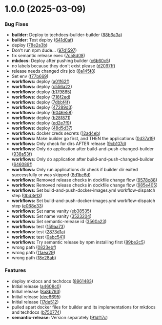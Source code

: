 # 1.0.0 (2025-03-09)


### Bug Fixes

* **builder:** Deploy to techdocs-builder-builder ([88b6a3a](https://github.com/webgrip/techdocs-builder/commit/88b6a3a0892fc0e66c10c064cb04ed306b5030b8))
* **builder:** Test deploy ([641d0af](https://github.com/webgrip/techdocs-builder/commit/641d0af6f3c9fbdaddd4e3b02974e369210b1d4a))
* deploy ([78e2a3b](https://github.com/webgrip/techdocs-builder/commit/78e2a3b5ecbb551b83c8e49b2136562fdd5eac5c))
* Don't run npm dude... ([97d1597](https://github.com/webgrip/techdocs-builder/commit/97d15972d9a3ea8281e2653649299d32a32d6119))
* fix semantic release exec ([7c58d08](https://github.com/webgrip/techdocs-builder/commit/7c58d084096904d9e0a3fbd4f9b67a757a6343f7))
* **mkdocs:** Deploy after pushing builder ([c6b60c5](https://github.com/webgrip/techdocs-builder/commit/c6b60c59b562149c568c3bb52b75afe6708ce898))
* no labels because they don't exist please ([d2097ff](https://github.com/webgrip/techdocs-builder/commit/d2097ff4ae782d6ffe24d27713ac557f6d19d729))
* release needs changed dirs job ([8a145f8](https://github.com/webgrip/techdocs-builder/commit/8a145f8ba0d7637df7e3a6e5a15e413cd6319853))
* Set env ([f77b669](https://github.com/webgrip/techdocs-builder/commit/f77b6691d8f1dc96937db6111a350769bde4676c))
* **workflows:** deploy ([a01f62f](https://github.com/webgrip/techdocs-builder/commit/a01f62f2e33ab3df5bbdd641d479b8356239004f))
* **workflows:** deploy ([c556a22](https://github.com/webgrip/techdocs-builder/commit/c556a221ffd065e0cdda8519d7a8ebfcd1d357bc))
* **workflows:** deploy ([b179865](https://github.com/webgrip/techdocs-builder/commit/b179865e989cbaab8ba5969548ff6ee2fe52a276))
* **workflows:** deploy ([716f2ed](https://github.com/webgrip/techdocs-builder/commit/716f2ed162a7b0d804ee81522f790d52a2ca71d6))
* **workflows:** deploy ([7dbbf4f](https://github.com/webgrip/techdocs-builder/commit/7dbbf4f42d48e76ac69811f0c640631b4517a2d9))
* **workflows:** deploy ([47289d3](https://github.com/webgrip/techdocs-builder/commit/47289d3f79a63c9542198f28322c4cc7611fc609))
* **workflows:** deploy ([6046e58](https://github.com/webgrip/techdocs-builder/commit/6046e581d535c0cd42be62b6ec3b6d1fbe2e8afb))
* **workflows:** deploy ([b28f871](https://github.com/webgrip/techdocs-builder/commit/b28f871cab911aa6ea2970a83a0398b378d5d623))
* **workflows:** deploy ([ed2e7f9](https://github.com/webgrip/techdocs-builder/commit/ed2e7f993674f16b84535ad2830a3dd8431b49f8))
* **workflows:** deploy ([48d5d37](https://github.com/webgrip/techdocs-builder/commit/48d5d37099815e3eac2ba8ea29a710d488b137ff))
* **workflows:** docker creds secrets ([12ad4eb](https://github.com/webgrip/techdocs-builder/commit/12ad4eb978e9692793d2b7ecb06014da0c2d5faf))
* **workflows:** Make builder go first, and THEN the applications ([0d37a19](https://github.com/webgrip/techdocs-builder/commit/0d37a19cfc96586707eec3c479e480f69cd88481))
* **workflows:** Only check for dirs AFTER release ([9cb107d](https://github.com/webgrip/techdocs-builder/commit/9cb107d66011dc27df272aeab8c8d45039ab23aa))
* **workflows:** Only do application after build-and-push-changed-builder ([938a53f](https://github.com/webgrip/techdocs-builder/commit/938a53f0b6dd3f95a907e5fc99d5b42ddea6efdb))
* **workflows:** Only do application after build-and-push-changed-builder ([646089f](https://github.com/webgrip/techdocs-builder/commit/646089f9587f8cd5ded06a3e6e54bddc593438f3))
* **workflows:** Only run applications dir check if builder dir exited successfully or was skipped ([8d1bc6d](https://github.com/webgrip/techdocs-builder/commit/8d1bc6dc709ba3f93408096c9ab9a5ee3419f0f5))
* **workflows:** Removed release checks in dockfile change flow ([9578c88](https://github.com/webgrip/techdocs-builder/commit/9578c886b10f589bca2eeb0408d4c3bf6500286a))
* **workflows:** Removed release checks in dockfile change flow ([985e405](https://github.com/webgrip/techdocs-builder/commit/985e4055fddd58de79f546cb447ff69ea3abc4f5))
* **workflows:** Set build-and-push-docker-images.yml workflow-dispatch step ([0bd3e13](https://github.com/webgrip/techdocs-builder/commit/0bd3e1309aa3706996c026b4cf398fb3cfa5571a))
* **workflows:** Set build-and-push-docker-images.yml workflow-dispatch step ([e068e33](https://github.com/webgrip/techdocs-builder/commit/e068e33ac29b57045af2f8405076a8617b9b8067))
* **workflows:** Set name vanity ([eb38535](https://github.com/webgrip/techdocs-builder/commit/eb3853579fb5635250d8e57171f93afd7d655dbf))
* **workflows:** Set name vanity ([3523204](https://github.com/webgrip/techdocs-builder/commit/3523204466e2bdc7e93315598c346e573ffaa24d))
* **workflows:** Set semantic-release id ([3560a23](https://github.com/webgrip/techdocs-builder/commit/3560a233f9a63059759e1be9259e9f547a04f2a1))
* **workflows:** test ([159aa73](https://github.com/webgrip/techdocs-builder/commit/159aa736ea6c5a21ede13d6d4bb60f2c65a8ea7b))
* **workflows:** test ([2873d1a](https://github.com/webgrip/techdocs-builder/commit/2873d1a4d1ae93d38ee6f0ee78f58b1a97e7bc92))
* **workflows:** test ([0abc541](https://github.com/webgrip/techdocs-builder/commit/0abc541ecbc65849894be00e3c46c53dc4b598f7))
* **workflows:** Try semantic release by npm installing first ([89be2c5](https://github.com/webgrip/techdocs-builder/commit/89be2c52edceacf241a874ca38d395988c42ba2f))
* wrong path ([0823ebf](https://github.com/webgrip/techdocs-builder/commit/0823ebfb28d98aa73de998f81e4e492376984aa4))
* wrong path ([11aea29](https://github.com/webgrip/techdocs-builder/commit/11aea2978922fc36ced47d8d984e70dc08920238))
* wrong path ([f8e28ab](https://github.com/webgrip/techdocs-builder/commit/f8e28ab497d885d86e9fcb9e68cdba251e3b0b38))


### Features

* deploy mkdocs and techdocs ([8961483](https://github.com/webgrip/techdocs-builder/commit/8961483c7e3eb3c1a4630fb24c41130d730da35e))
* Initial release ([a4608c0](https://github.com/webgrip/techdocs-builder/commit/a4608c0897cf9eef83b4156ed630a86b87d5f3b4))
* Initial release ([8a8b793](https://github.com/webgrip/techdocs-builder/commit/8a8b793bf3d1208e2348c67c8b7c7afda8a3a4cd))
* Initial release ([dee6695](https://github.com/webgrip/techdocs-builder/commit/dee6695988d4e949e365c231176c523da2f0d2f8))
* Initial release ([17de512](https://github.com/webgrip/techdocs-builder/commit/17de512778cba2097e3fe66b4187a474dbeb6102))
* pulled apart docker files for builder and its implementations for mkdocs and techdocs ([b750774](https://github.com/webgrip/techdocs-builder/commit/b7507743068aa82200fbc5d874807b8409b4b3b0))
* **semantic-release:** Version separately ([91df17c](https://github.com/webgrip/techdocs-builder/commit/91df17cd4b1d43c2b843d58f7612012c6617cfd9))
